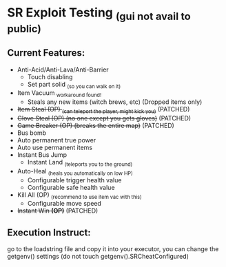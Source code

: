 # SR Exploit Testing <sub>(gui not avail to public)</sub>

## Current Features:
- Anti-Acid/Anti-Lava/Anti-Barrier
  - Touch disabling
  - Set part solid <sub>(so you can walk on it)</sub>
- Item Vacuum <sub>workaround found!</sub>
  - Steals any new items (witch brews, etc) (Dropped items only)
- ~~Item Steal (OP) <sub>(can teleport the player, might kick you)</sub>~~ (PATCHED)
- ~~Glove Steal (OP) (no one except you gets gloves)~~ (PATCHED)
- ~~Game Breaker (OP) (breaks the entire map)~~ (PATCHED)
- Bus bomb
- Auto permanent true power
- Auto use permanent items
- Instant Bus Jump
  - Instant Land <sub>(teleports you to the ground)</sub>
- Auto-Heal <sub>(heals you automatically on low HP)</sub>
  - Configurable trigger health value
  - Configurable safe health value
- Kill All (OP) <sub>(recommend to use item vac with this)</sub>
  - Configurable move speed
- ~~Instant Win **(OP)**~~ (PATCHED)

## Execution Instruct:
go to the loadstring file and copy it into your executor, you can change the getgenv() settings (do not touch getgenv().SRCheatConfigured)
